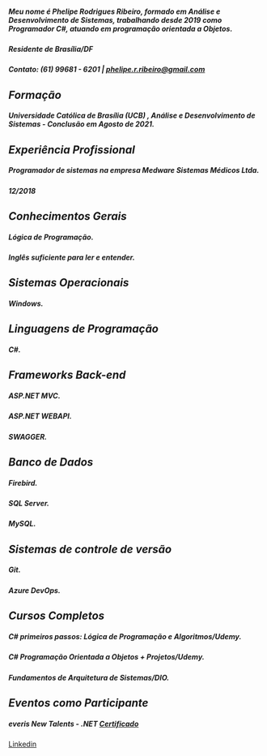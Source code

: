 ##### Meu nome é Phelipe Rodrigues Ribeiro, formado em Análise e Desenvolvimento de Sistemas, trabalhando desde 2019 como Programador C#, atuando em programação orientada a Objetos. 

##### Residente de Brasília/DF
##### Contato: (61) 99681 - 6201 | phelipe.r.ribeiro@gmail.com

## ***Formação*** 
##### Universidade Católica de Brasília (UCB) , Análise e Desenvolvimento de Sistemas - Conclusão em Agosto de 2021.

## ***Experiência Profissional***
##### Programador de sistemas na empresa Medware Sistemas Médicos Ltda.
##### 12/2018

## ***Conhecimentos Gerais***
##### Lógica de Programação.
##### Inglês suficiente para ler e entender.

## ***Sistemas Operacionais***
##### Windows.

## ***Linguagens de Programação***
##### C#.


## ***Frameworks Back-end***
##### ASP.NET MVC.
##### ASP.NET WEBAPI.
##### SWAGGER.


## ***Banco de Dados***
##### Firebird.
##### SQL Server.
##### MySQL.

## ***Sistemas de controle de versão***
##### Git.
##### Azure DevOps.

## ***Cursos Completos***
##### C# primeiros passos: Lógica de Programação e Algoritmos/Udemy.
##### C# Programação Orientada a Objetos + Projetos/Udemy.
##### Fundamentos de Arquitetura de Sistemas/DIO.


## ***Eventos como Participante***
##### everis New Talents - .NET [Certificado](https://certificates.digitalinnovation.one/900AE687)
[Linkedin](linkedin.com/in/phelipe-rodrigues-106085128)
